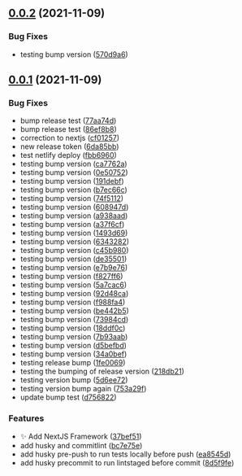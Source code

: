 ## [0.0.2](https://github.com/Mark-Shaun/frontend-nextjs/compare/v0.0.1...v0.0.2) (2021-11-09)


### Bug Fixes

* testing bump version ([570d9a6](https://github.com/Mark-Shaun/frontend-nextjs/commit/570d9a6fd69de6c50aae861262212ef52aea5f9d))



## [0.0.1](https://github.com/Mark-Shaun/frontend-nextjs/compare/bc7e75e12786c7bf25a20c000f1f6f05ed40021a...v0.0.1) (2021-11-09)


### Bug Fixes

* bump release test ([77aa74d](https://github.com/Mark-Shaun/frontend-nextjs/commit/77aa74d98ca308c699e798e1b4696b010cf659fd))
* bump release test ([86ef8b8](https://github.com/Mark-Shaun/frontend-nextjs/commit/86ef8b89da454bb5fb7fc1a1bd8738203a999a08))
* correction to nextjs ([cf01257](https://github.com/Mark-Shaun/frontend-nextjs/commit/cf01257f85780923f403fe6bc20d515c91d471b2))
* new release token ([6da85bb](https://github.com/Mark-Shaun/frontend-nextjs/commit/6da85bb3422fc1b00bcfe896aa75a112ffcd5d3b))
* test netlify deploy ([fbb6960](https://github.com/Mark-Shaun/frontend-nextjs/commit/fbb69602235363490f4a78aa5296762079ffaaf0))
* testing bump version ([ca7762a](https://github.com/Mark-Shaun/frontend-nextjs/commit/ca7762adc230a53fabc4bc9388f21e27df9d2298))
* testing bump version ([0e50752](https://github.com/Mark-Shaun/frontend-nextjs/commit/0e50752403f59c21ac92688be776a968a4286485))
* testing bump version ([191debf](https://github.com/Mark-Shaun/frontend-nextjs/commit/191debf46a4e2988ffe195ebc7be4a1e3fd4e295))
* testing bump version ([b7ec66c](https://github.com/Mark-Shaun/frontend-nextjs/commit/b7ec66c293d2d39373907d25f586bb09307e3d45))
* testing bump version ([74f5112](https://github.com/Mark-Shaun/frontend-nextjs/commit/74f5112f4f2f2a048924989ffb87c4280cfb7479))
* testing bump version ([608947d](https://github.com/Mark-Shaun/frontend-nextjs/commit/608947d72c79352de8897a0784ccfe5531fc6b88))
* testing bump version ([a938aad](https://github.com/Mark-Shaun/frontend-nextjs/commit/a938aad4849eaf8231ff2f13f2cb31ee34a08b43))
* testing bump version ([a37f6cf](https://github.com/Mark-Shaun/frontend-nextjs/commit/a37f6cf475380423b9b8e6dc91f43f1ea5078005))
* testing bump version ([1493d69](https://github.com/Mark-Shaun/frontend-nextjs/commit/1493d691981caae15ef39b285414110adc7658c7))
* testing bump version ([6343282](https://github.com/Mark-Shaun/frontend-nextjs/commit/63432828e665b2bb3227aaad3221752e66146965))
* testing bump version ([c45b980](https://github.com/Mark-Shaun/frontend-nextjs/commit/c45b9803fc8fa82e5188d45be57002f2d8211f0b))
* testing bump version ([de35501](https://github.com/Mark-Shaun/frontend-nextjs/commit/de355019a84e01d5a8087f6f5a940599f948cd83))
* testing bump version ([e7b9e76](https://github.com/Mark-Shaun/frontend-nextjs/commit/e7b9e76786928104195eb05cf51f93f292bc344c))
* testing bump version ([f827ff6](https://github.com/Mark-Shaun/frontend-nextjs/commit/f827ff6a1e5f60afdc5635acefa60179afe65e99))
* testing bump version ([5a7cac6](https://github.com/Mark-Shaun/frontend-nextjs/commit/5a7cac66982b54986ed7dc43a3ba03568b970a67))
* testing bump version ([92d48ca](https://github.com/Mark-Shaun/frontend-nextjs/commit/92d48ca2a863b848a2c26754b020c38059541e38))
* testing bump version ([f988fa4](https://github.com/Mark-Shaun/frontend-nextjs/commit/f988fa446780e46c004b7619ed26329736f8251f))
* testing bump version ([be442b5](https://github.com/Mark-Shaun/frontend-nextjs/commit/be442b5b3cd97eaa86cfa34057a169e8e1e09581))
* testing bump version ([73984cd](https://github.com/Mark-Shaun/frontend-nextjs/commit/73984cd6bc4240aa99a9d9f4ad1eff2928557d7c))
* testing bump version ([18ddf0c](https://github.com/Mark-Shaun/frontend-nextjs/commit/18ddf0c88e2ea9a053cbb1911dde43de77b84e87))
* testing bump version ([7b93aab](https://github.com/Mark-Shaun/frontend-nextjs/commit/7b93aabeb70e3476ed6c3f2167d75af7f0b429ce))
* testing bump version ([d5befbd](https://github.com/Mark-Shaun/frontend-nextjs/commit/d5befbdd5f45c17a76af27adb0a7f8679523f54d))
* testing bump version ([34a0bef](https://github.com/Mark-Shaun/frontend-nextjs/commit/34a0bef79c9251063b5a6cd44f816d722fdc8e71))
* testing release bump ([1fe0069](https://github.com/Mark-Shaun/frontend-nextjs/commit/1fe0069098fa5c35a5a88a463102d7391dcebaf8))
* testing the bumping of release version ([218db21](https://github.com/Mark-Shaun/frontend-nextjs/commit/218db21bdc49efee4db80937a1994a20b32e982b))
* testing version bump ([5d6ee72](https://github.com/Mark-Shaun/frontend-nextjs/commit/5d6ee7206e618f6e51775f35e28c078dc61cb229))
* testing version bump again ([753a29f](https://github.com/Mark-Shaun/frontend-nextjs/commit/753a29f569dfdb507f0427beab286ba17dd50ef0))
* update bump test ([d756822](https://github.com/Mark-Shaun/frontend-nextjs/commit/d756822b8927a7d36941bb205447e072640eb6e8))


### Features

* :sparkles: Add NextJS Framework ([37bef51](https://github.com/Mark-Shaun/frontend-nextjs/commit/37bef514bc4560052254843fa955fbaebe21de62))
* add husky and commitlint ([bc7e75e](https://github.com/Mark-Shaun/frontend-nextjs/commit/bc7e75e12786c7bf25a20c000f1f6f05ed40021a))
* add husky pre-push to run tests locally before push ([ea8545d](https://github.com/Mark-Shaun/frontend-nextjs/commit/ea8545da57be66dc197db3b2b9b15d9a8213ab9c))
* add husky precommit to run lintstaged before commit ([8d5f9fe](https://github.com/Mark-Shaun/frontend-nextjs/commit/8d5f9feb6f1ef06965637cdc9b8f567b2a72ff49))



